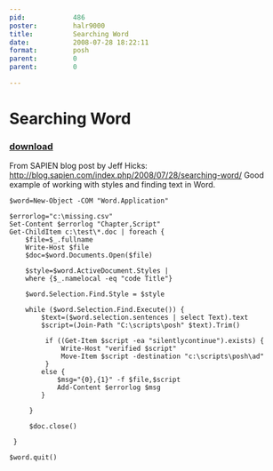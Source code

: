 ```yaml
---
pid:            486
poster:         halr9000
title:          Searching Word
date:           2008-07-28 18:22:11
format:         posh
parent:         0
parent:         0

---
```


# Searching Word

### [download](486.ps1)

From SAPIEN blog post by Jeff Hicks: http://blog.sapien.com/index.php/2008/07/28/searching-word/
Good example of working with styles and finding text in Word.


```posh
$word=New-Object -COM "Word.Application"
 
$errorlog="c:\missing.csv"
Set-Content $errorlog "Chapter,Script"
Get-ChildItem c:\test\*.doc | foreach {
    $file=$_.fullname
    Write-Host $file
    $doc=$word.Documents.Open($file) 
    
    $style=$word.ActiveDocument.Styles | 
    where {$_.namelocal -eq "code Title"}
    
    $word.Selection.Find.Style = $style
    
    while ($word.Selection.Find.Execute()) {
        $text=($word.selection.sentences | select Text).text
        $script=(Join-Path "C:\scripts\posh" $text).Trim()
 
         if ((Get-Item $script -ea "silentlycontinue").exists) {
             Write-Host "verified $script"
             Move-Item $script -destination "c:\scripts\posh\ad"
         }
        else {
            $msg="{0},{1}" -f $file,$script
            Add-Content $errorlog $msg
        }
        
     } 
     
     $doc.close()
 
 }
 
$word.quit()

```
